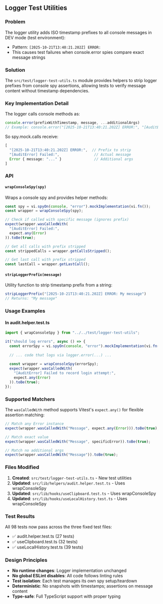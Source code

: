 ## Logger Test Utilities

### Problem

The logger utility adds ISO timestamp prefixes to all console messages in DEV mode (test environment):
- Pattern: `[2025-10-21T13:40:21.202Z] ERROR:` 
- This causes test failures when console.error spies compare exact message strings

### Solution

The `src/test/logger-test-utils.ts` module provides helpers to strip logger prefixes from console spy assertions, allowing tests to verify message content without timestamp dependencies.

### Key Implementation Detail

The logger calls console methods as:
```typescript
console.error(prefixWithTimestamp, message, ...additionalArgs)
// Example: console.error("[2025-10-21T13:40:21.202Z] ERROR:", "[AuditError] Failed:", error)
```

So spy.mock.calls receive:
```typescript
[
  "[2025-10-21T13:40:21.202Z] ERROR:",  // Prefix to strip
  "[AuditError] Failed:",                // Actual message
  Error { message: "..." }               // Additional args
]
```

### API

#### `wrapConsoleSpy(spy)`
Wraps a console spy and provides helper methods:

```typescript
const spy = vi.spyOn(console, "error").mockImplementation(vi.fn());
const wrapper = wrapConsoleSpy(spy);

// Check if called with specific message (ignores prefix)
expect(wrapper.wasCalledWith(
  "[AuditError] Failed:",
  expect.any(Error)
)).toBe(true);

// Get all calls with prefix stripped
const strippedCalls = wrapper.getCallsStripped();

// Get last call with prefix stripped
const lastCall = wrapper.getLastCall();
```

#### `stripLoggerPrefix(message)`
Utility function to strip timestamp prefix from a string:

```typescript
stripLoggerPrefix("[2025-10-21T13:40:21.202Z] ERROR: My message")
// Returns: "My message"
```

### Usage Examples

#### In audit.helper.test.ts
```typescript
import { wrapConsoleSpy } from "../../test/logger-test-utils";

it("should log errors", async () => {
  const errorSpy = vi.spyOn(console, "error").mockImplementation(vi.fn());
  
  // ... code that logs via logger.error(...) ...
  
  const wrapper = wrapConsoleSpy(errorSpy);
  expect(wrapper.wasCalledWith(
    "[AuditError] Failed to record login attempt:",
    expect.any(Error)
  )).toBe(true);
});
```

### Supported Matchers

The `wasCalledWith` method supports Vitest's `expect.any()` for flexible assertion matching:

```typescript
// Match any Error instance
expect(wrapper.wasCalledWith("Message", expect.any(Error))).toBe(true);

// Match exact value
expect(wrapper.wasCalledWith("Message", specificError)).toBe(true);

// Match no additional args
expect(wrapper.wasCalledWith("Message")).toBe(true);
```

### Files Modified

1. **Created**: `src/test/logger-test-utils.ts` - New test utilities
2. **Updated**: `src/lib/helpers/audit.helper.test.ts` - Uses wrapConsoleSpy
3. **Updated**: `src/lib/hooks/useClipboard.test.ts` - Uses wrapConsoleSpy  
4. **Updated**: `src/lib/hooks/useLocalHistory.test.ts` - Uses wrapConsoleSpy

### Test Results

All 98 tests now pass across the three fixed test files:
- ✅ audit.helper.test.ts (27 tests)
- ✅ useClipboard.test.ts (32 tests)
- ✅ useLocalHistory.test.ts (39 tests)

### Design Principles

- **No runtime changes**: Logger implementation unchanged
- **No global ESLint disables**: All code follows linting rules
- **Test isolation**: Each test manages its own spy setup/teardown
- **Deterministic**: No snapshots with timestamps; assertions on message content
- **Type-safe**: Full TypeScript support with proper typing
